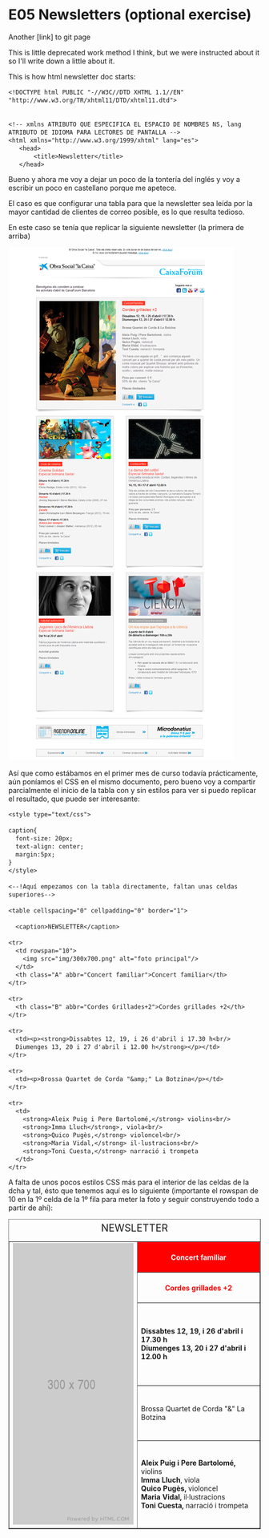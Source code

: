 # E05 Newsletters (optional exercise)

Another [link] to git page

This is little deprecated work method I think, but we were instructed about it so I'll write down a little about it.

This is how html newsletter doc starts:
```
<!DOCTYPE html PUBLIC "-//W3C//DTD XHTML 1.1//EN" "http://www.w3.org/TR/xhtml11/DTD/xhtml11.dtd">


<!-- xmlns ATRIBUTO QUE ESPECIFICA EL ESPACIO DE NOMBRES NS, lang ATRIBUTO DE IDIOMA PARA LECTORES DE PANTALLA -->
<html xmlns="http://www.w3.org/1999/xhtml" lang="es">
   <head>
       <title>Newsletter</title>
   </head>
   ```

   Bueno y ahora me voy a dejar un poco de la tontería del inglés y voy a escribir un poco en castellano porque me apetece.

   El caso es que configurar una tabla para que la newsletter sea leída por la mayor cantidad de clientes de correo posible, es lo que resulta tedioso.

   En este caso se tenía que replicar la siguiente newsletter (la primera de arriba)

   ![newsletter](/newsletter.png)


Así que como estábamos en el primer mes de curso todavía prácticamente, aún poníamos el CSS en el mismo documento, pero bueno voy a compartir  parcialmente el inicio de la tabla con y sin estilos para ver si puedo replicar el resultado, que puede ser interesante:



<style type="text/css">

caption{
  font-size: 20px;
  text-align: center;
  margin:5px;
}

th.A{
  padding:10px;
  background-color: red;
  color: #ffffff;
}
th.B{
  padding:10px;
  background-color: #f000000;
  color:red;
}
</style>


<table cellspacing="0" cellpadding="0" border="1">

  <caption>NEWSLETTER</caption>

<tr>
  <td rowspan="10">
    <img src="img/300x700.png" alt="foto principal"/>
  </td>
  <th class="A" abbr="Concert familiar">Concert familiar</th>
</tr>

<tr>
  <th class="B" abbr="Cordes Grillades+2">Cordes grillades +2</th>
</tr>

<tr>
  <td><p><strong>Dissabtes 12, 19, i 26 d'abril i 17.30 h<br/>
  Diumenges 13, 20 i 27 d'abril i 12.00 h</strong></p></td>
</tr>

<tr>
  <td><p>Brossa Quartet de Corda "&amp;" La Botzina</p></td>
</tr>

<tr>
  <td>
    <strong>Aleix Puig i Pere Bartolomé,</strong> violins<br/>
    <strong>Imma Lluch</strong>, viola<br/>
    <strong>Quico Pugès,</strong> violoncel<br/>
    <strong>Maria Vidal,</strong> il·lustracions<br/>
    <strong>Toni Cuesta,</strong> narració i trompeta
  </td>
</tr>




```
<style type="text/css">

caption{
  font-size: 20px;
  text-align: center;
  margin:5px;
}
</style>

<--!Aquí empezamos con la tabla directamente, faltan unas celdas superiores-->

<table cellspacing="0" cellpadding="0" border="1">

  <caption>NEWSLETTER</caption>

<tr>
  <td rowspan="10">
    <img src="img/300x700.png" alt="foto principal"/>
  </td>
  <th class="A" abbr="Concert familiar">Concert familiar</th>
</tr>

<tr>
  <th class="B" abbr="Cordes Grillades+2">Cordes grillades +2</th>
</tr>

<tr>
  <td><p><strong>Dissabtes 12, 19, i 26 d'abril i 17.30 h<br/>
  Diumenges 13, 20 i 27 d'abril i 12.00 h</strong></p></td>
</tr>

<tr>
  <td><p>Brossa Quartet de Corda "&amp;" La Botzina</p></td>
</tr>

<tr>
  <td>
    <strong>Aleix Puig i Pere Bartolomé,</strong> violins<br/>
    <strong>Imma Lluch</strong>, viola<br/>
    <strong>Quico Pugès,</strong> violoncel<br/>
    <strong>Maria Vidal,</strong> il·lustracions<br/>
    <strong>Toni Cuesta,</strong> narració i trompeta
  </td>
</tr>

```

A falta de unos pocos estilos CSS más para el interior de las celdas de la dcha y tal, ésto que tenemos aquí es lo siguiente (importante el rowspan de 10 en la 1º celda de la 1º fila para meter la foto y seguir construyendo todo a partir de ahí):
